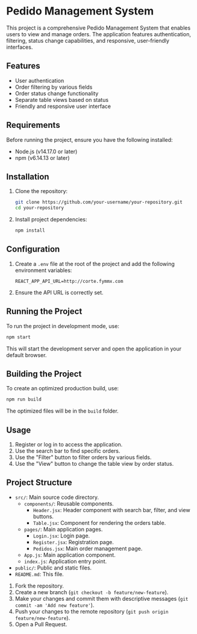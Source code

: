 
# Pedido Management System

This project is a comprehensive Pedido Management System that enables users to view and manage orders. The application features authentication, filtering, status change capabilities, and responsive, user-friendly interfaces.

## Features

- User authentication
- Order filtering by various fields
- Order status change functionality
- Separate table views based on status
- Friendly and responsive user interface

## Requirements

Before running the project, ensure you have the following installed:

- Node.js (v14.17.0 or later)
- npm (v6.14.13 or later)

## Installation

1. Clone the repository:
   ```bash
   git clone https://github.com/your-username/your-repository.git
   cd your-repository
   ```

2. Install project dependencies:
   ```bash
   npm install
   ```

## Configuration

1. Create a `.env` file at the root of the project and add the following environment variables:
   ```env
   REACT_APP_API_URL=http://corte.fymmx.com
   ```

2. Ensure the API URL is correctly set.

## Running the Project

To run the project in development mode, use:
```bash
npm start
```

This will start the development server and open the application in your default browser.

## Building the Project

To create an optimized production build, use:
```bash
npm run build
```

The optimized files will be in the `build` folder.

## Usage

1. Register or log in to access the application.
2. Use the search bar to find specific orders.
3. Use the "Filter" button to filter orders by various fields.
4. Use the "View" button to change the table view by order status.

## Project Structure

- `src/`: Main source code directory.
  - `components/`: Reusable components.
    - `Header.jsx`: Header component with search bar, filter, and view buttons.
    - `Table.jsx`: Component for rendering the orders table.
  - `pages/`: Main application pages.
    - `Login.jsx`: Login page.
    - `Register.jsx`: Registration page.
    - `Pedidos.jsx`: Main order management page.
  - `App.js`: Main application component.
  - `index.js`: Application entry point.
- `public/`: Public and static files.
- `README.md`: This file.



1. Fork the repository.
2. Create a new branch (`git checkout -b feature/new-feature`).
3. Make your changes and commit them with descriptive messages (`git commit -am 'Add new feature'`).
4. Push your changes to the remote repository (`git push origin feature/new-feature`).
5. Open a Pull Request.



